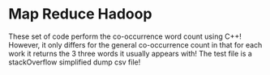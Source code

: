 Map Reduce Hadoop
================
These set of code perform the co-occurrence word count using C++! 
However, it only differs for the general co-occurrence count in that for each work it returns the 3 three words it usually appears with!
The test file is a stackOverflow simplified dump csv file! 
